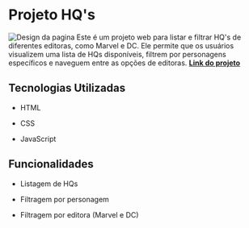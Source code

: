 # Projeto HQ's
![Design da pagina](./assets/design-page.png)
Este é um projeto web para listar e filtrar HQ's de diferentes editoras, como Marvel e DC. Ele permite que os usuários visualizem uma lista de HQs disponíveis, filtrem por personagens específicos e naveguem entre as opções de editoras. **[Link do projeto](https://davirrocha.github.io/hqs/)**

## Tecnologias Utilizadas

- HTML

- CSS

- JavaScript

## Funcionalidades

- Listagem de HQs

- Filtragem por personagem

- Filtragem por editora (Marvel e DC)